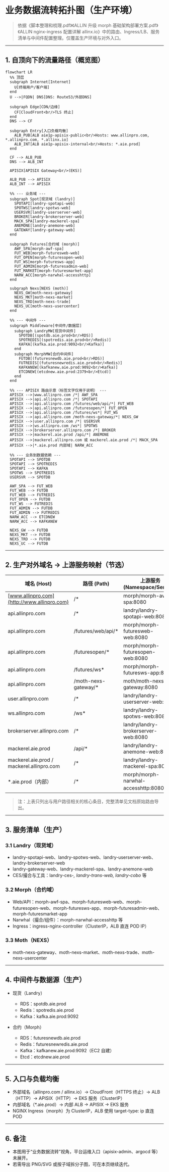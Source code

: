 # 业务数据流转拓扑图（生产环境）

> 依据《脚本整理和梳理.pdf》《ALLIN 升级 morph 基础架构部署方案.pdf》《ALLIN nginx-ingress 配置详解 allinx.io》中的路由、Ingress/LB、服务清单与中间件配置整理。仅覆盖生产环境与对外入口。

---

## 1. 自顶向下的流量路径（概览图）

```mermaid
flowchart LR
  %% 顶层
  subgraph Internet[Internet]
    U[终端用户/客户端]
  end
  U -->|FQDN| DNS[DNS: Route53/外部DNS]

  subgraph Edge[CDN/边缘]
    CF[CloudFront<br/>TLS 终止]
  end
  DNS --> CF

  subgraph Entry[入口负载均衡]
    ALB_PUB[ALB aie1p-apisix-public<br/>Hosts: www.allinpro.com, *.allinpro.com, *.allinx.io]
    ALB_INT[ALB aie1p-apisix-internal<br/>Hosts: *.aie.prod]
  end

  CF --> ALB_PUB
  DNS --> ALB_INT

  APISIX[APISIX Gateway<br/>(EKS)]

  ALB_PUB --> APISIX
  ALB_INT --> APISIX

  %% --- 业务域 ---
  subgraph Spot[现货域 (landry)]
    SPOTAPI[landry-spotapi-web]
    SPOTWS[landry-spotws-web]
    USERSVR[landry-userserver-web]
    BROKER[landry-brokerserver-web]
    MACK_SPA[landry-mackerel-spa]
    ANEMONE[landry-anemone-web]
    GATEWAY[landry-gateway-web]
  end

  subgraph Futures[合约域 (morph)]
    AWF_SPA[morph-awf-spa]
    FUT_WEB[morph-futuresweb-web]
    FUT_OPEN[morph-futuresopen-web]
    FUT_WS[morph-futuresws-app]
    FUT_ADMIN[morph-futuresadmin-web]
    FUT_MARKET[morph-futuresmarket-app]
    NARW_ACC[morph-narwhal-accesshttp]
  end

  subgraph Nexs[NEXS (moth)]
    NEXS_GW[moth-nexs-gateway]
    NEXS_MKT[moth-nexs-market]
    NEXS_TRD[moth-nexs-trade]
    NEXS_UC[moth-nexs-usercenter]
  end

  %% --- 中间件 ---
  subgraph Middleware[中间件/数据层]
    subgraph LandryMW[现货中间件]
      SPOTDB[(spotdb.aie.prod<br/>RDS)]
      SPOTREDIS[(spotredis.aie.prod<br/>Redis)]
      KAFKA[(kafka.aie.prod:9092<br/>Kafka)]
    end
    subgraph MorphMW[合约中间件]
      FUTDB[(futuresnewdb.aie.prod<br/>RDS)]
      FUTREDIS[(futuresnewredis.aie.prod<br/>Redis)]
      KAFKANEW[(kafkanew.aie.prod:9092<br/>Kafka)]
      ETCDNEW[(etcdnew.aie.prod:2379<br/>Etcd)]
    end
  end

  %% --- APISIX 路由示意（标签文字仅用于说明） ---
  APISIX -->|www.allinpro.com /*| AWF_SPA
  APISIX -->|api.allinpro.com /*| SPOTAPI
  APISIX -->|api.allinpro.com /futures/web/api/*| FUT_WEB
  APISIX -->|api.allinpro.com /futuresopen/*| FUT_OPEN
  APISIX -->|api.allinpro.com /futures/ws*| FUT_WS
  APISIX -->|api.allinpro.com /moth-nexs-gateway/*| NEXS_GW
  APISIX -->|user.allinpro.com /*| USERSVR
  APISIX -->|ws.allinpro.com /ws*| SPOTWS
  APISIX -->|brokerserver.allinpro.com /*| BROKER
  APISIX -->|mackerel.aie.prod /api/*| ANEMONE
  APISIX -->|mackerel.allinpro.com 或 mackerel.aie.prod /*| MACK_SPA
  APISIX -->|*.aie.prod 内部域| NARW_ACC

  %% --- 业务到数据依赖 ---
  SPOTAPI --> SPOTDB
  SPOTAPI --> SPOTREDIS
  SPOTAPI --> KAFKA
  SPOTWS --> SPOTREDIS
  USERSVR --> SPOTDB

  AWF_SPA --> FUT_WEB
  FUT_WEB --> FUTDB
  FUT_WEB --> FUTREDIS
  FUT_OPEN --> FUTDB
  FUT_WS --> FUTREDIS
  FUT_ADMIN --> FUTDB
  FUT_ADMIN --> FUTREDIS
  NARW_ACC --> ETCDNEW
  NARW_ACC --> KAFKANEW

  NEXS_GW --> FUTDB
  NEXS_MKT --> FUTDB
  NEXS_TRD --> FUTDB
  NEXS_UC --> FUTDB
```

---

## 2. 生产对外域名 → 上游服务映射（节选）

| 域名 (Host)                                   | 路径 (Path)             | 上游服务 (Namespace/Service)              |
| ------------------------------------------- | --------------------- | ------------------------------------- |
| [www.allinpro.com](http://www.allinpro.com) | /\*                   | morph/morph-awf-spa:8080              |
| api.allinpro.com                            | /\*                   | landry/landry-spotapi-web:8080        |
| api.allinpro.com                            | /futures/web/api/\*   | morph/morph-futuresweb-web:8080       |
| api.allinpro.com                            | /futuresopen/\*       | morph/morph-futuresopen-web:8080      |
| api.allinpro.com                            | /futures/ws\*         | morph/morph-futuresws-app:8080        |
| api.allinpro.com                            | /moth-nexs-gateway/\* | moth/moth-nexs-gateway:8080           |
| user.allinpro.com                           | /\*                   | landry/landry-userserver-web:8080     |
| ws.allinpro.com                             | /ws\*                 | landry/landry-spotws-web:8080         |
| brokerserver.allinpro.com                   | /\*                   | landry/landry-brokerserver-web:8080   |
| mackerel.aie.prod                           | /api/\*               | landry/landry-anemone-web:8080        |
| mackerel.aie.prod / mackerel.allinpro.com   | /\*                   | landry/landry-mackerel-spa:8080       |
| \*.aie.prod（内部）                             | /\*                   | morph/morph-narwhal-accesshttp:8080 等 |

> 注：上表只列出与用户路径相关的核心条目，完整清单见文档原始路由导出。

---

## 3. 服务清单（生产）

### 3.1 Landry（现货域）

* landry-spotapi-web、landry-spotws-web、landry-userserver-web、landry-brokerserver-web
* landry-gateway-web、landry-mackerel-spa、landry-anemone-web
* CES/撮合与工具：landry-ces-*, landry-trans-web, landry-cobo* 等

### 3.2 Morph（合约域）

* Web/API：morph-awf-spa、morph-futuresweb-web、morph-futuresopen-web、morph-futuresws-app、morph-futuresadmin-web、morph-futuresmarket-app
* Narwhal（撮合/组件）：morph-narwhal-accesshttp 等
* Ingress：ingress-nginx-controller（ClusterIP，ALB 直连 POD IP）

### 3.3 Moth（NEXS）

* moth-nexs-gateway、moth-nexs-market、moth-nexs-trade、moth-nexs-usercenter

---

## 4. 中间件与数据源（生产）

* 现货（Landry）

  * RDS：spotdb.aie.prod
  * Redis：spotredis.aie.prod
  * Kafka：kafka.aie.prod:9092

* 合约（Morph）

  * RDS：futuresnewdb.aie.prod
  * Redis：futuresnewredis.aie.prod
  * Kafka：kafkanew\.aie.prod:9092（EC2 自建）
  * Etcd：etcdnew\.aie.prod

---

## 5. 入口与负载均衡

* 外部域名（allinpro.com / allinx.io）→ CloudFront（HTTPS 终止）→ ALB（HTTP）→ APISIX（HTTP）→ EKS 服务（ClusterIP）
* 内部域名（\*.aie.prod）→ 内部 ALB → APISIX → EKS 服务
* NGINX Ingress（morph）为 ClusterIP，ALB 使用 target-type: ip 直连 POD

---

## 6. 备注

* 本图用于“业务数据流转”视角，平台运维入口（apisix-admin、argocd 等）未展开。
* 若需导出 PNG/SVG 或按子域拆分子图，可在本页继续迭代。
